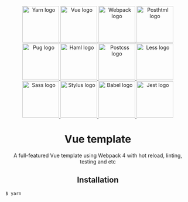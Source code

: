 <div align="center">
  <div>
    <a href="https://yarnpkg.com/">
      <img height="100" alt="Yarn logo" src="https://raw.githubusercontent.com/newbornfrontender/vue-webpack-template/master/build/logos/yarn-logo.png">
    </a>
    <a href="https://vuejs.org/">
      <img height="100" alt="Vue logo" src="https://raw.githubusercontent.com/newbornfrontender/vue-webpack-template/master/build/logos/vue-logo.png">
    </a>
    <a href="https://webpack.js.org/">
      <img height="100" alt="Webpack logo" src="https://raw.githubusercontent.com/newbornfrontender/vue-webpack-template/master/build/logos/webpack-logo.png">
    </a>
    <a href="https://github.com/posthtml/posthtml/">
      <img height="100" alt="Posthtml logo" src="https://raw.githubusercontent.com/newbornfrontender/vue-webpack-template/master/build/logos/posthtml-logo.png">
    </a>
    <a href="https://pugjs.org/">
      <img height="100" alt="Pug logo" src="https://raw.githubusercontent.com/newbornfrontender/vue-webpack-template/master/build/logos/pug-logo.png">
    </a>
    <a href="http://haml.info/">
      <img height="100" alt="Haml logo" src="https://raw.githubusercontent.com/newbornfrontender/vue-webpack-template/master/build/logos/haml-logo.png">
    </a>
    <a href="https://postcss.org/">
      <img height="100" alt="Postcss logo" src="https://raw.githubusercontent.com/newbornfrontender/vue-webpack-template/master/build/logos/postcss-logo.png">
    </a>
    <a href="http://lesscss.org/">
      <img height="100" alt="Less logo" src="https://raw.githubusercontent.com/newbornfrontender/vue-webpack-template/master/build/logos/less-logo.png">
    </a>
    <a href="https://sass-lang.com/">
      <img height="100" alt="Sass logo" src="https://raw.githubusercontent.com/newbornfrontender/vue-webpack-template/master/build/logos/sass-logo.png">
    </a>
    <a href="http://stylus-lang.com/">
      <img height="100" alt="Stylus logo" src="https://raw.githubusercontent.com/newbornfrontender/vue-webpack-template/master/build/logos/stylus-logo.png">
    </a>
    <a href="https://babeljs.io/">
      <img height="100" alt="Babel logo" src="https://raw.githubusercontent.com/newbornfrontender/vue-webpack-template/master/build/logos/babel-logo.png">
    </a>
    <a href="https://facebook.github.io/jest/">
      <img height="100" alt="Jest logo" src="https://raw.githubusercontent.com/newbornfrontender/vue-webpack-template/master/build/logos/jest-logo.png">
    </a>
  </div>
  <h1>Vue template</h1>
  <p>A full-featured Vue template using Webpack 4 with hot reload, linting, testing and etc</p>
</div>

<h2 align="center">Installation</h2>

```bash
$ yarn
```
